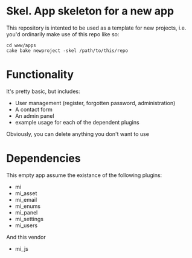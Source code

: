 # Skel. App skeleton for a new app

This repository is intented to be used as a template for new projects, i.e. you'd ordinarily make use of this repo like so:

	cd www/apps
	cake bake newproject -skel /path/to/this/repo

# Functionality

It's pretty basic, but includes:

* User management (register, forgotten password, administration)
* A contact form
* An admin panel
* example usage for each of the dependent plugins

Obviously, you can delete anything you don't want to use

# Dependencies

This empty app assume the existance of the following plugins:

* mi
* mi_asset
* mi_email
* mi_enums
* mi_panel
* mi_settings
* mi_users

And this vendor 

* mi_js
